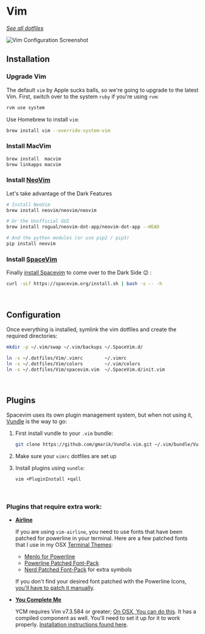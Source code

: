 Vim 
===

[_See all dotfiles_](https://github.com/sheharyarn/dotfiles)

![Vim Configuration Screenshot](http://i.imgur.com/WSkHxAz.png)


## Installation

### Upgrade Vim

The default `vim` by Apple sucks balls, so we're going to upgrade to the latest Vim.
First, switch over to the system `ruby` if you're using `rvm`:

```bash
rvm use system
```

Use Homebrew to install `vim`:

```bash
brew install vim --override-system-vim
```

### Install MacVim

```bash
brew install  macvim
brew linkapps macvim
```

### Install [NeoVim](http://neovim.io/)

Let's take advantage of the Dark Features

```bash
# Install NeoVim
brew install neovim/neovim/neovim

# Or the Unofficial GUI
brew install rogual/neovim-dot-app/neovim-dot-app --HEAD

# And the python modules (or use pip2 / pip3)
pip install neovim
```

### Install [SpaceVim](https://github.com/SpaceVim/SpaceVim)

Finally [install Spacevim](https://github.com/SpaceVim/SpaceVim#install) to come over to
the Dark Side :wink: :

```bash
curl -sLf https://spacevim.org/install.sh | bash -s -- -h
```

<br>


## Configuration

Once everything is installed, symlink the vim dotfiles and create the required directories:

```bash
mkdir -p ~/.vim/swap ~/.vim/backups ~/.SpaceVim.d/

ln -s ~/.dotfiles/Vim/.vimrc        ~/.vimrc
ln -s ~/.dotfiles/Vim/colors        ~/.vim/colors
ln -s ~/.dotfiles/Vim/spacevim.vim  ~/.SpaceVim.d/init.vim
```

<br>


## Plugins

Spacevim uses its own plugin management system, but when not using it,
[Vundle](https://github.com/gmarik/Vundle.vim) is the way to go:

1. First install vundle to your `.vim` bundle:

    ```bash
    git clone https://github.com/gmarik/Vundle.vim.git ~/.vim/bundle/Vundle.vim
    ```

2. Make sure your `vimrc` dotfiles are set up

3. Install plugins using `vundle`:

    ```bash
    vim +PluginInstall +qall
    ```

<br>


### Plugins that require extra work:

 - [**Airline**](https://github.com/bling/vim-airline/)

    If you are using `vim-airline`, you need to use fonts that have been patched for powerline in your terminal. Here are a few patched fonts that I use in my OSX [Terminal Themes](https://github.com/sheharyarn/dotfiles/tree/master/OSX/Terminal):

      - [Menlo for Powerline](https://github.com/abertsch/Menlo-for-Powerline)
      - [Powerline Patched Font-Pack](https://github.com/powerline/fonts/)
      - [Nerd Patched Font-Pack](https://github.com/ryanoasis/nerd-fonts) for extra symbols

    If you don't find your desired font patched with the Powerline Icons, [you'll have to patch it manually](https://github.com/Lokaltog/vim-powerline/tree/develop/fontpatcher).

 - [**You Complete Me**](https://github.com/Valloric/YouCompleteMe)

    YCM requires Vim v7.3.584 or greater; [On OSX, You can do this](http://stackoverflow.com/a/14511970/1533054). It has a compiled component as well. You'll need to set it up for it to work properly. [Installation instructions found here](http://valloric.github.io/YouCompleteMe/).

